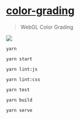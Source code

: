 # [color-grading](http://54.93.165.244/experiments/color-grading) #

> WebGL Color Grading

![](./public/preview.gif)

`yarn`

`yarn start`

`yarn lint:js`

`yarn lint:css`

`yarn test`

`yarn build`

`yarn serve`
